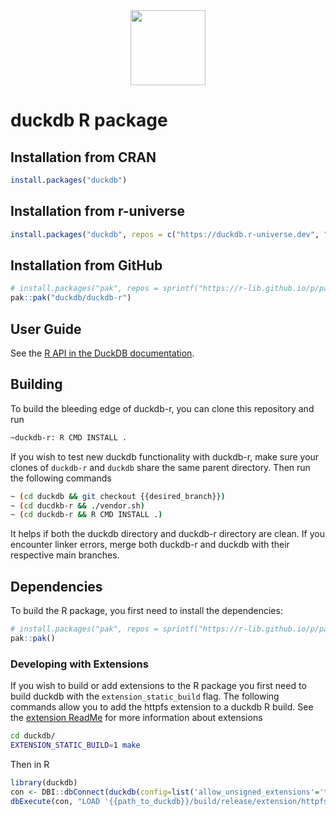 <div align="center">
  <img src="https://duckdb.org/images/logo-dl/DuckDB_Logo-stacked.svg" height="120">
</div>

# duckdb R package

## Installation from CRAN

``` r
install.packages("duckdb")
```

## Installation from r-universe

``` r
install.packages("duckdb", repos = c("https://duckdb.r-universe.dev", "https://cloud.r-project.org"))
```

## Installation from GitHub

``` r
# install.packages("pak", repos = sprintf("https://r-lib.github.io/p/pak/stable/%s/%s/%s", .Platform$pkgType, R.Version()$os, R.Version()$arch))
pak::pak("duckdb/duckdb-r")
```

## User Guide

See the [R API in the DuckDB documentation](https://duckdb.org/docs/api/r).

## Building

To build the bleeding edge of duckdb-r, you can clone this repository and run

``` sh
~duckdb-r: R CMD INSTALL .
```

If you wish to test new duckdb functionality with duckdb-r, make sure your clones of `duckdb-r` and `duckdb` share the same parent directory.
Then run the following commands

``` sh
~ (cd duckdb && git checkout {{desired_branch}})
~ (cd ducdkb-r && ./vendor.sh)
~ (cd duckdb-r && R CMD INSTALL .)
```

It helps if both the duckdb directory and duckdb-r directory are clean.
If you encounter linker errors, merge both duckdb-r and duckdb with their respective main branches.

## Dependencies

To build the R package, you first need to install the dependencies:

``` r
# install.packages("pak", repos = sprintf("https://r-lib.github.io/p/pak/stable/%s/%s/%s", .Platform$pkgType, R.Version()$os, R.Version()$arch))
pak::pak()
```

### Developing with Extensions

If you wish to build or add extensions to the R package you first need to build duckdb with the `extension_static_build` flag.
The following commands allow you to add the httpfs extension to a duckdb R build.
See the [extension ReadMe](https://github.com/duckdb/duckdb/tree/master/extension#readme) for more information about extensions

``` sh
cd duckdb/
EXTENSION_STATIC_BUILD=1 make
```

Then in R

``` r
library(duckdb)
con <- DBI::dbConnect(duckdb(config=list('allow_unsigned_extensions'='true')))
dbExecute(con, "LOAD '{{path_to_duckdb}}/build/release/extension/httpfs/httpfs.duckdb_extension'")
```
